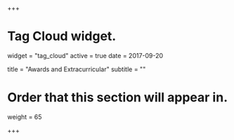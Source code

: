 +++
# Tag Cloud widget.
widget = "tag_cloud"
active = true
date = 2017-09-20

title = "Awards and Extracurricular"
subtitle = ""

# Order that this section will appear in.
weight = 65

+++
